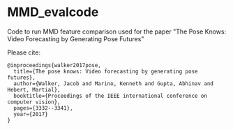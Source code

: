 # MMD_evalcode
Code to run MMD feature comparison used for the paper  "The Pose Knows: Video Forecasting by Generating Pose Futures"

Please cite:

    @inproceedings{walker2017pose,
      title={The pose knows: Video forecasting by generating pose futures},
      author={Walker, Jacob and Marino, Kenneth and Gupta, Abhinav and Hebert, Martial},
      booktitle={Proceedings of the IEEE international conference on computer vision},
      pages={3332--3341},
      year={2017}
    }
